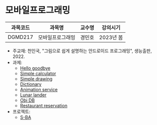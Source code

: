 # 모바일프로그래밍

| 과목코드 | 과목명           | 교수명 | 강의시기  |
|----------|------------------|--------|-----------|
| DGMD217  | 모바일프로그래밍 | 경민호 | 2023년 봄 |

- 주교재: 천인국, "그림으로 쉽게 설명하는 안드로이드 프로그래밍", 생능출판, 2022.
- 과제:
  - [Hello goodbye](./assignments/HelloGoodBye)
  - [Simple calculator](./assignments/SimpleCalculator)
  - [Simple drawing](./assignments/SimpleDrawing)
  - [Dictionary](./assignments/Dictionary)
  - [Animation service](./assignments/AnimationService)
  - [Lunar lander](./assignments/LunarLander)
  - [Obj DB](./assignments/ObjDB)
  - [Restaurant reservation](./assignments/RestaurantReservation)
- 프로젝트:
  - [S-BA](./project)
